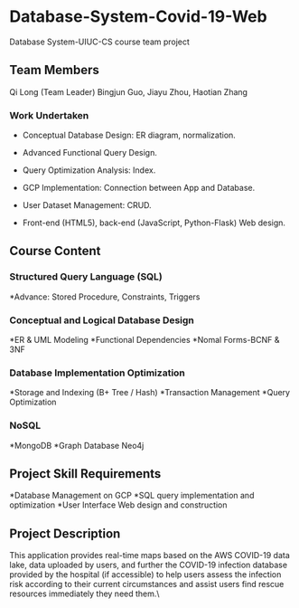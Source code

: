 # Database-System-Covid-19-Web
Database System-UIUC-CS course team project

## Team Members
Qi Long (Team Leader)
Bingjun Guo, Jiayu Zhou, Haotian Zhang

### Work Undertaken
 *  Conceptual Database Design: ER diagram, normalization.
  
 *  Advanced Functional Query Design.
  
 *  Query Optimization Analysis: Index.

 *  GCP Implementation: Connection between App and Database.

 *  User Dataset Management: CRUD.

 *  Front-end (HTML5), back-end (JavaScript, Python-Flask) Web design.

## Course Content

### Structured Query Language (SQL)
 *Advance: Stored Procedure, Constraints, Triggers

### Conceptual and Logical Database Design
 *ER & UML Modeling
 *Functional Dependencies
 *Nomal Forms-BCNF & 3NF

### Database Implementation Optimization
 *Storage and Indexing (B+ Tree / Hash)
 *Transaction Management
 *Query Optimization

### NoSQL
 *MongoDB
 *Graph Database Neo4j

## Project Skill Requirements
 *Database Management on GCP
 *SQL query implementation and optimization
 *User Interface Web design and construction

## Project Description
This application provides real-time maps based on the AWS COVID-19 data lake, data uploaded by users, and further the COVID-19 infection database provided by the hospital (if accessible) to help users assess the infection risk according to their current circumstances and assist users find rescue resources immediately they need them.\\
